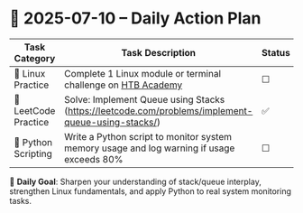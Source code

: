 # 📌 2025-07-10 – Daily Action Plan

| Task Category         | Task Description                                                                                                 | Status |
|----------------------|--------------------------------------------------------------------------------------------------------------------|--------|
| 🐧 Linux Practice      | Complete 1 Linux module or terminal challenge on [HTB Academy](https://academy.hackthebox.com/)                   | ☐      |
| 🧠 LeetCode Practice   | Solve: Implement Queue using Stacks (https://leetcode.com/problems/implement-queue-using-stacks/)                | ✅      |
| 🐍 Python Scripting    | Write a Python script to monitor system memory usage and log warning if usage exceeds 80%                         | ☐      |

🎯 **Daily Goal**: Sharpen your understanding of stack/queue interplay, strengthen Linux fundamentals, and apply Python to real system monitoring tasks.
